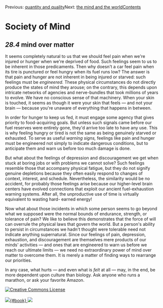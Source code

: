<div class="chapnav">

<span class="prev">Previous: [quantity and
quality](./som-28.3.html)</span><span class="next">Next: [the mind and
the world](./som-28.5.html)</span><span
class="contents">[Contents](index.html)</span>
<div class="titlebar">

Society of Mind
===============

</div>

</div>

*28.4* mind over matter
-----------------------

It seems completely natural to us that we should feel pain when we're
injured or hunger when we're deprived of food. Such feelings seem to us
to be inherent in those predicaments. Then why doesn't a car feel pain
when its tire is punctured or feel hungry when its fuel runs low? The
answer is that pain and hunger are not inherent in being injured or
starved: such feelings must be *engineered.* These physical
circumstances do not directly produce the states of mind they arouse; on
the contrary, this depends upon intricate networks of agencies and
nerve-bundles that took millions of years to evolve. We have no
conscious sense of that machinery. When your skin is touched, it seems
as though it were your skin that feels — and not your brain — because
you're unaware of everything that happens in between.

In order for hunger to keep us fed, it must engage some agency that
gives priority to food-acquiring goals. But unless such signals came
before our fuel reserves were entirely gone, they'd arrive too late to
have any use. This is why feeling hungry or tired is not the same as
being genuinely starved or exhausted. To serve as useful *warning
signs,* feelings like pain and hunger must be engineered not simply to
indicate dangerous conditions, but to anticipate them and warn us before
too much damage is done.

But what about the feelings of depression and discouragement we get when
stuck at boring jobs or with problems we cannot solve? Such feelings
resemble those that accompany physical fatigue, but they do not signify
genuine depletions because they often easily respond to changes of
context, interest, and schedule. Nevertheless, the similarity would be
no accident, for probably those feelings arise because our higher-level
brain centers have evolved connections that exploit our ancient
fuel-exhaustion warning systems. After all, the unproductive use of time
is virtually equivalent to wasting hard- earned energy!

Now what about those incidents in which some person seems to go beyond
what we supposed were the normal bounds of endurance, strength, or
tolerance of pain? We like to believe this demonstrates that the force
of will can overrule the physical laws that govern the world. But a
person's ability to persist in circumstances we hadn't thought were
tolerable need not indicate anything supernatural. Since our feelings of
pain, depression, exhaustion, and discouragement are themselves mere
products of our minds' activities — and ones that are engineered to warn
us before we reach our ultimate limits — we need no extraordinary power
of mind over matter to overcome them. It is merely a matter of finding
ways to rearrange our priorities.

In any case, what hurts — and even what is *felt* at all — may, in the
end, be more dependent upon culture than biology. Ask anyone who runs a
marathon, or ask your favorite Amazon.

<div class="footer">

[![Creative Commons
License](http://i.creativecommons.org/l/by-nc-sa/3.0/80x15.png)](http://creativecommons.org/licenses/by-nc-sa/3.0/deed.en_US)\
\
[![](./images/som_book.jpeg){#book}
![](./images/a_logo_17.gif)](http://www.amazon.com/gp/product/0671657135?ie=UTF8&camp=1789&creativeASIN=0671657135&linkCode=xm2&tag=marvinminsky)

</div>
